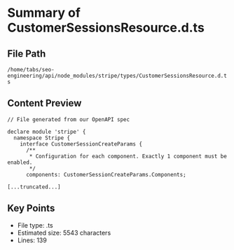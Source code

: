 # Summary of CustomerSessionsResource.d.ts
  
## File Path
`/home/tabs/seo-engineering/api/node_modules/stripe/types/CustomerSessionsResource.d.ts`

## Content Preview
```
// File generated from our OpenAPI spec

declare module 'stripe' {
  namespace Stripe {
    interface CustomerSessionCreateParams {
      /**
       * Configuration for each component. Exactly 1 component must be enabled.
       */
      components: CustomerSessionCreateParams.Components;

[...truncated...]
```

## Key Points
- File type: .ts
- Estimated size: 5543 characters
- Lines: 139
